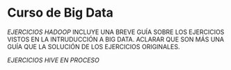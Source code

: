 # Curso de Big Data
*EJERCICIOS HADOOP*
INCLUYE UNA BREVE GUÍA SOBRE LOS EJERCICIOS VISTOS EN LA INTRUDUCCIÓN A BIG DATA.
ACLARAR QUE SON MÁS UNA GUÍA QUE LA SOLUCIÓN DE LOS EJERCICIOS ORIGINALES.

*EJERCICIOS HIVE EN PROCESO*
